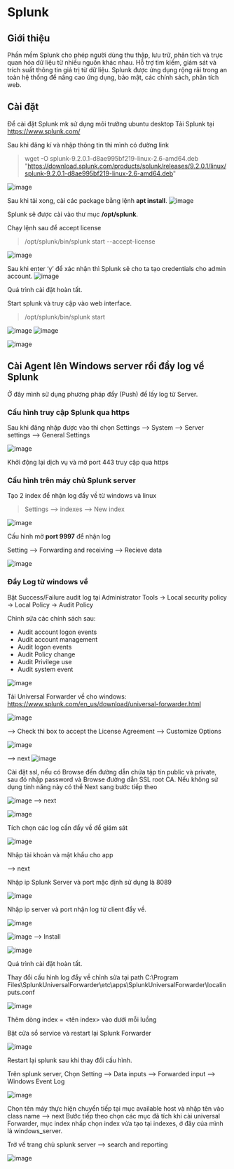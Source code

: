 # Splunk
## Giới thiệu
Phần mềm Splunk cho phép người dùng thu thập, lưu trữ, phân tích và trực quan hóa dữ liệu từ nhiều nguồn khác nhau. Hỗ trợ tìm kiếm, giám sát và trích suất thông tin giá trị từ dữ liệu. Splunk được ứng dụng rộng rãi trong an toàn hệ thống để nâng cao ứng dụng, bảo mật, các chính sách, phân tích web.
## Cài đặt
Để cài đặt Splunk mk sử dụng môi trường ubuntu desktop
Tải Splunk tại https://www.splunk.com/

Sau khi đăng kí và nhập thông tin thì mình có đường link 
>wget -O splunk-9.2.0.1-d8ae995bf219-linux-2.6-amd64.deb "https://download.splunk.com/products/splunk/releases/9.2.0.1/linux/splunk-9.2.0.1-d8ae995bf219-linux-2.6-amd64.deb"

![image](https://github.com/thieptrans/Splunk/assets/118431215/bdf0ff74-16a0-4a42-ba80-7bc3c7509d92)

Sau khi tải xong, cài các package bằng lệnh **apt install**.
![image](https://github.com/thieptrans/Splunk/assets/118431215/13dcd6dc-f36d-41ba-998e-3e8ee524108f)

Splunk sẽ được cài vào thư mục **/opt/splunk**.

Chạy lệnh sau để accept license
>/opt/splunk/bin/splunk start --accept-license

![image](https://github.com/thieptrans/Splunk/assets/118431215/fa7edf21-0b87-458a-b4d5-d67170875b53)

Sau khi enter ‘y’ để xác nhận thì Splunk sẽ cho ta tạo credentials cho admin account.
![image](https://github.com/thieptrans/Splunk/assets/118431215/219c9393-6ab7-4785-82f3-beb795df8b4f)

Quá trình cài đặt hoàn tất.

Start splunk và truy cập vào web interface.
> /opt/splunk/bin/splunk start

![image](https://github.com/thieptrans/Splunk/assets/118431215/c627737f-8dc4-4b91-8ea8-c1a26bca8795)
![image](https://github.com/thieptrans/Splunk/assets/118431215/2fc023b0-6218-40f7-854d-914213da804c)

![image](https://github.com/thieptrans/Splunk/assets/118431215/b74db5ef-4357-4fa3-823d-c3e9a9a741ae)

## Cài Agent lên Windows server rồi đẩy log về Splunk
Ở đây mình sử dụng phương pháp đẩy (Push) để lấy log từ Server.

### Cấu hình truy cập Splunk qua https

Sau khi đăng nhập được vào thì chọn Settings --> System --> Server settings --> General Settings

![image](https://github.com/thieptrans/Splunk/assets/118431215/1980eb41-415d-45cd-8ed2-359de6297bb3)

Khởi động lại dịch vụ và mở port 443 truy cập qua https

### Cấu hình trên máy chủ Splunk server
Tạo 2 index để nhận log đẩy về từ windows và linux
> Settings --> indexes --> New index

![image](https://github.com/thieptrans/Splunk/assets/118431215/62661ba6-4b16-4af3-89f5-5b6997e305e0)

Cấu hình mở **port 9997** để nhận log

Setting --> Forwarding and receiving --> Recieve data

![image](https://github.com/thieptrans/Splunk/assets/118431215/4f1cf5eb-4b85-458f-802b-24f86520daed)

### Đẩy Log từ windows về

Bật Success/Failure audit log tại Administrator Tools → Local security policy → Local Policy → Audit Policy

Chỉnh sửa các chính sách sau: 
 - Audit account logon events
 - Audit account management
 - Audit logon events
 - Audit Policy change
 - Audit Privilege use
 - Audit system event

![image](https://github.com/thieptrans/Splunk/assets/118431215/34377ebd-3b85-4399-a390-f9ebd9ebf976)

Tải Universal Forwarder về cho windows: 
https://www.splunk.com/en_us/download/universal-forwarder.html

![image](https://github.com/thieptrans/Splunk/assets/118431215/fb8ecfcd-6bf3-473d-a6d0-41710530b270)

--> Check thi box to accept the License Agreement
--> Customize Options

![image](https://github.com/thieptrans/Splunk/assets/118431215/8e6a4723-c6b6-46d3-872e-d98bd576b4df)

--> next 
![image](https://github.com/thieptrans/Splunk/assets/118431215/b5ddef35-fcb8-481f-8baf-e8e80f919364)

Cài đặt ssl, nếu có Browse đến đường dẫn chứa tập tin public và private, sau đó nhập password và Browse đường dẫn SSL root CA. Nếu không sử dụng tính năng này có thể Next sang bước tiếp theo

![image](https://github.com/thieptrans/Splunk/assets/118431215/68550be4-7c96-4d08-942f-b2d9dfa1a68d)
--> next

![image](https://github.com/thieptrans/Splunk/assets/118431215/0f66ba3c-c796-439d-a567-df742a60e8f4)

Tích chọn các log cần đẩy về để giám sát

![image](https://github.com/thieptrans/Splunk/assets/118431215/567949e0-a4f7-4738-bf31-ef799efef399)

Nhập tài khoản và mật khẩu cho app

--> next 

Nhập ip Splunk Server và port mặc định sử dụng là 8089

![image](https://github.com/thieptrans/Splunk/assets/118431215/eca9a3b3-ea61-4476-80dc-e498d0e5bb04)

Nhập ip server và port nhận log từ client đẩy về.

![image](https://github.com/thieptrans/Splunk/assets/118431215/f83d9108-3192-4b23-baea-8552d4f46ea1)

![image](https://github.com/thieptrans/Splunk/assets/118431215/3202964d-beaa-453e-865b-e3b9fd0ff362)
--> Install

![image](https://github.com/thieptrans/Splunk/assets/118431215/8603212b-cac6-459c-9149-39c37c7e2862)

Quá trình cài đặt hoàn tất.

Thay đổi cấu hình log đẩy về chỉnh sửa tại path C:\Program Files\SplunkUniversalForwarder\etc\apps\SplunkUniversalForwarder\localinputs.conf

![image](https://github.com/thieptrans/Splunk/assets/118431215/82f26348-a5c8-4321-9bfc-22a2f214612c)

Thêm dòng index = <tên index> vào dưới mỗi luồng

Bật cửa sổ service và restart lại Splunk Forwarder

![image](https://github.com/thieptrans/Splunk/assets/118431215/4740c746-39dd-4db2-9759-5221b7ba0d4f)

Restart lại splunk sau khi thay đổi cấu hình.

Trên splunk server, Chọn Setting --> Data inputs --> Forwarded input --> Windows Event Log

![image](https://github.com/thieptrans/Splunk/assets/118431215/d4e55016-b78f-4cb9-b8b1-f647e2f11d2f)

Chọn tên máy thực hiện chuyển tiếp tại mục available host và nhập tên vào class name --> next
Bước tiếp theo chọn các mục đã tích khi cài universal Forwarder, mục index nhấp chọn index vừa tạo tại indexes, ở đây của mình là windows_server.

Trở về trang chủ splunk server --> search and reporting

![image](https://github.com/thieptrans/Splunk/assets/118431215/ae0a64b1-eff6-4bfb-b1d4-a6fc4e71f5b8)

<!-- ## Cài đặt agent lên ubuntu
### Cài đặt splunk forwarder trên máy ubuntu
Đăng nhập vào tài khoản root

Tải splunk universal forwarder về từ link 

>wget -O splunkforwarder-9.2.1-78803f08aabb-linux-2.6-amd64.deb "https://download.splunk.com/products/universalforwarder/releases/9.2.1/linux/splunkforwarder-9.2.1-78803f08aabb-linux-2.6-amd64.deb"

Cài đặt splunk bằng lệnh

>dpkg -i splunkforwarder-9.2.1-78803f08aabb-linux-2.6-amd64.deb 

Khởi chạy 
>/opt/splunkforwarder/bin/splunk start --accept-license

Nhập thông tin tài khoản mật khẩu
![image](https://github.com/thieptrans/Splunk/assets/118431215/b26c5403-1e93-434e-b53a-f20946cf6257)

Chuyển tiếp về splunk
>/opt/splunkforwarder/bin/splunk add forward-server 192.168.173.136:9998

==> Quá trình cài đặt hoàn tất.
### Cấu hình file universal forwarder

Cấu hình đẩy log  về splunk 
>/opt/splunkforwarder/bin/splunk add monitor /var/log

-->

